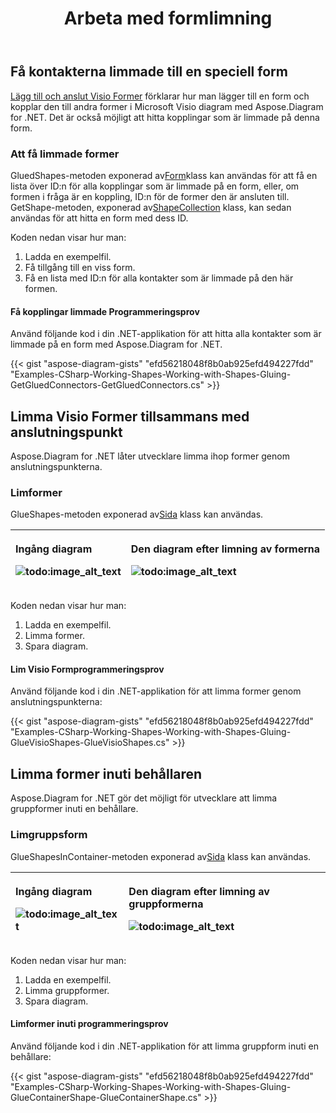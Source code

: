 ﻿---
title: Arbeta med formlimning
type: docs
weight: 40
url: /sv/net/working-with-shapes-gluing/
description: Det här avsnittet förklarar hur man får former som limmas till en viss form med Aspose.Diagram.
---
## **Få kontakterna limmade till en speciell form**
[Lägg till och anslut Visio Former](https://docs.aspose.com/diagram/net/add-retrieve-copy-and-read-visio-shape-data/) förklarar hur man lägger till en form och kopplar den till andra former i Microsoft Visio diagram med Aspose.Diagram for .NET. Det är också möjligt att hitta kopplingar som är limmade på denna form.
### **Att få limmade former**
 GluedShapes-metoden exponerad av[Form](http://www.aspose.com/api/net/diagram/aspose.diagram/shape)klass kan användas för att få en lista över ID:n för alla kopplingar som är limmade på en form, eller, om formen i fråga är en koppling, ID:n för de former den är ansluten till. GetShape-metoden, exponerad av[ShapeCollection](http://www.aspose.com/api/net/diagram/aspose.diagram/shapecollection) klass, kan sedan användas för att hitta en form med dess ID.

Koden nedan visar hur man:

1. Ladda en exempelfil.
1. Få tillgång till en viss form.
1. Få en lista med ID:n för alla kontakter som är limmade på den här formen.
#### **Få kopplingar limmade Programmeringsprov**
Använd följande kod i din .NET-applikation för att hitta alla kontakter som är limmade på en form med Aspose.Diagram for .NET.

{{< gist "aspose-diagram-gists" "efd56218048f8b0ab925efd494227fdd" "Examples-CSharp-Working-Shapes-Working-with-Shapes-Gluing-GetGluedConnectors-GetGluedConnectors.cs" >}}
## **Limma Visio Former tillsammans med anslutningspunkt**
Aspose.Diagram for .NET låter utvecklare limma ihop former genom anslutningspunkterna.
### **Limformer**
 GlueShapes-metoden exponerad av[Sida](http://www.aspose.com/api/net/diagram/aspose.diagram/page) klass kan användas.

|<p>**Ingång diagram** </p><p>![todo:image_alt_text](working-with-shapes-gluing_1.png)</p>|<p>**Den diagram efter limning av formerna** </p><p>![todo:image_alt_text](working-with-shapes-gluing_2.png)</p>|
|:- |:- |
Koden nedan visar hur man:

1. Ladda en exempelfil.
1. Limma former.
1. Spara diagram.
#### **Lim Visio Formprogrammeringsprov**
Använd följande kod i din .NET-applikation för att limma former genom anslutningspunkterna:

{{< gist "aspose-diagram-gists" "efd56218048f8b0ab925efd494227fdd" "Examples-CSharp-Working-Shapes-Working-with-Shapes-Gluing-GlueVisioShapes-GlueVisioShapes.cs" >}}
## **Limma former inuti behållaren**
Aspose.Diagram for .NET gör det möjligt för utvecklare att limma gruppformer inuti en behållare.
### **Limgruppsform**
 GlueShapesInContainer-metoden exponerad av[Sida](http://www.aspose.com/api/net/diagram/aspose.diagram/page) klass kan användas.

|<p>**Ingång diagram** </p><p>![todo:image_alt_text](working-with-shapes-gluing_3.png)</p>|<p>**Den diagram efter limning av gruppformerna** </p><p>![todo:image_alt_text](working-with-shapes-gluing_4.png)</p>|
|:- |:- |
Koden nedan visar hur man:

1. Ladda en exempelfil.
1. Limma gruppformer.
1. Spara diagram.
#### **Limformer inuti programmeringsprov**
Använd följande kod i din .NET-applikation för att limma gruppform inuti en behållare:

{{< gist "aspose-diagram-gists" "efd56218048f8b0ab925efd494227fdd" "Examples-CSharp-Working-Shapes-Working-with-Shapes-Gluing-GlueContainerShape-GlueContainerShape.cs" >}}
